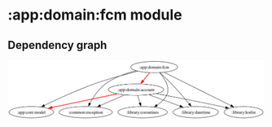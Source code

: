 # :app:domain:fcm module
## Dependency graph
![Dependency graph](../../../docs/images/graphs/dep_graph_app_domain_fcm.svg)
